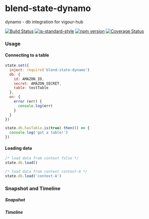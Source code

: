 # blend-state-dynamo
dynamo - db integration for vigour-hub

[![Build Status](https://travis-ci.org/vigour-io/boilerplate-module.svg?branch=master)](https://travis-ci.org/vigour-io/blend-state-dynamo)
[![js-standard-style](https://img.shields.io/badge/code%20style-standard-brightgreen.svg)](http://standardjs.com/)
[![npm version](https://badge.fury.io/js/blend-state-dynamo.svg)](https://badge.fury.io/js/vigour-base)
[![Coverage Status](https://coveralls.io/repos/github/vigour-io/blend-state-dynamo/badge.svg?branch=master)](https://coveralls.io/github/vigour-io/blend-state-dynamo?branch=master)

### Usage

#### Connecting to a table

```javascript
state.set({
  inject: require('blend-state-dynamo')
  db: {
    id: AMAZON_ID,
    secret: AMAZON_SECRET,
    table: testTable
  },
  on: {
    error (err) {
      console.log(err)
    }
  }
})

state.db.hasTable.is(true).then(() => {
  console.log('got a table!')
})
```

#### Loading data

```javascript
/* load data from context false */
state.db.load()

/* load data from context context-A */
state.db.load('context-A')
```

### Snapshot and Timeline

##### Snapshot

##### Timeline
